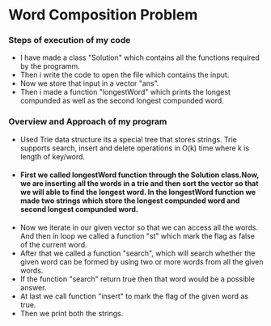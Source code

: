 # Word Composition Problem
### Steps of execution of my code
- I have made a class "Solution" which contains all the functions required by the programm. 
- Then i write the code to open the file which contains the input.
- Now we store that input in a vector "ans".
- Then i made a function "longestWord" which prints the longest compunded as well as the second longest compunded word.

### Overview and Approach of my program
- Used Trie data structure its a special tree that stores strings. Trie supports search, insert and delete operations in O(k) time where k is length of key/word.
- #### First we called longestWord function through the Solution class.Now, we are inserting all the words in a trie and then sort the vector so that we will able to find the longest word. In the longestWord function we made two strings which store the longest compunded word and second longest compunded word.
- Now we iterate in our given vector so that we can access all the words. And then in loop we called a function "st" which mark the flag as false of the current word.
- After that we called a function "search", which will search whether the given word can be formed by using two or more words from all the given words.
- If the function "search" return true then that word would be a possible answer.
- At last we call function "insert" to mark the flag of the given word as true. 
- Then we print both the strings.